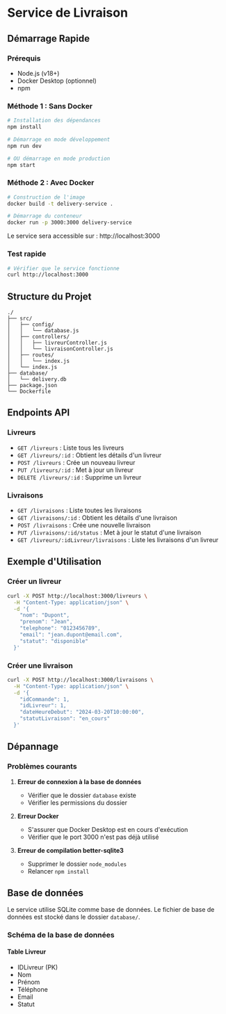 # Service de Livraison

## Démarrage Rapide

### Prérequis
- Node.js (v18+)
- Docker Desktop (optionnel)
- npm

### Méthode 1 : Sans Docker

```bash
# Installation des dépendances
npm install

# Démarrage en mode développement
npm run dev

# OU démarrage en mode production
npm start
```

### Méthode 2 : Avec Docker

```bash
# Construction de l'image
docker build -t delivery-service .

# Démarrage du conteneur
docker run -p 3000:3000 delivery-service
```

Le service sera accessible sur : http://localhost:3000

### Test rapide
```bash
# Vérifier que le service fonctionne
curl http://localhost:3000
```

## Structure du Projet

```
./
├── src/
│   ├── config/
│   │   └── database.js
│   ├── controllers/
│   │   ├── livreurController.js
│   │   └── livraisonController.js
│   ├── routes/
│   │   └── index.js
│   └── index.js
├── database/
│   └── delivery.db
├── package.json
└── Dockerfile
```

## Endpoints API

### Livreurs
- `GET /livreurs` : Liste tous les livreurs
- `GET /livreurs/:id` : Obtient les détails d'un livreur
- `POST /livreurs` : Crée un nouveau livreur
- `PUT /livreurs/:id` : Met à jour un livreur
- `DELETE /livreurs/:id` : Supprime un livreur

### Livraisons
- `GET /livraisons` : Liste toutes les livraisons
- `GET /livraisons/:id` : Obtient les détails d'une livraison
- `POST /livraisons` : Crée une nouvelle livraison
- `PUT /livraisons/:id/status` : Met à jour le statut d'une livraison
- `GET /livreurs/:idLivreur/livraisons` : Liste les livraisons d'un livreur

## Exemple d'Utilisation

### Créer un livreur
```bash
curl -X POST http://localhost:3000/livreurs \
  -H "Content-Type: application/json" \
  -d '{
    "nom": "Dupont",
    "prenom": "Jean",
    "telephone": "0123456789",
    "email": "jean.dupont@email.com",
    "statut": "disponible"
  }'
```

### Créer une livraison
```bash
curl -X POST http://localhost:3000/livraisons \
  -H "Content-Type: application/json" \
  -d '{
    "idCommande": 1,
    "idLivreur": 1,
    "dateHeureDebut": "2024-03-20T10:00:00",
    "statutLivraison": "en_cours"
  }'
```

## Dépannage

### Problèmes courants

1. **Erreur de connexion à la base de données**
   - Vérifier que le dossier `database` existe
   - Vérifier les permissions du dossier

2. **Erreur Docker**
   - S'assurer que Docker Desktop est en cours d'exécution
   - Vérifier que le port 3000 n'est pas déjà utilisé

3. **Erreur de compilation better-sqlite3**
   - Supprimer le dossier `node_modules`
   - Relancer `npm install`

## Base de données

Le service utilise SQLite comme base de données. Le fichier de base de données est stocké dans le dossier `database/`.

### Schéma de la base de données

#### Table Livreur
- IDLivreur (PK)
- Nom
- Prénom
- Téléphone
- Email
- Statut 